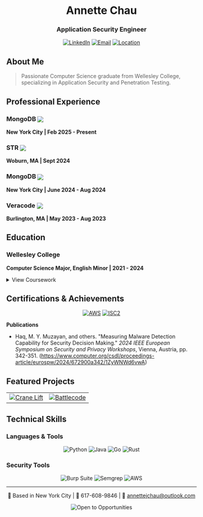 <div align="center">

# Annette Chau
### Application Security Engineer

[![LinkedIn](https://img.shields.io/badge/LinkedIn-Connect-blue?style=for-the-badge&logo=linkedin)](https://linkedin.com/in/annette-chau/)
[![Email](https://img.shields.io/badge/Email-Contact-red?style=for-the-badge&logo=gmail)](mailto:annettejchau@outlook.com)
[![Location](https://img.shields.io/badge/Location-New_York_City-green?style=for-the-badge&logo=google-maps)](https://www.google.com/maps/place/New-York-City,NY)

</div>

## About Me
> Passionate Computer Science graduate from Wellesley College, specializing in Application Security and Penetration Testing.


## Professional Experience

### MongoDB <img src="https://img.shields.io/badge/Role-Software_Engineer_2-blue?style=flat-square&logo=mongodb" align="center">
**New York City | Feb 2025 - Present**  

### STR <img src="https://img.shields.io/badge/Role-Software_Engineering_Co--op-blue?style=flat-square" align="center">
**Woburn, MA | Sept 2024**

### MongoDB <img src="https://img.shields.io/badge/Role-Cloud_Security_Intern-blue?style=flat-square&logo=mongodb" align="center">
**New York City | June 2024 - Aug 2024**

### Veracode <img src="https://img.shields.io/badge/Role-Product_Security_Intern-blue?style=flat-square" align="center">
**Burlington, MA | May 2023 - Aug 2023**


## Education

### Wellesley College
**Computer Science Major, English Minor | 2021 - 2024**

<details>
<summary>View Coursework</summary>

#### Key Coursework
- Computer Systems & Cybersecurity
- Algorithms & Theory of Computation
- Computer Networks
- Mobile App Development
- Systems Modeling

#### Research
- Wellesley Programming Systems Lab
- MIT Sloan CAMS Lab (Ransomware Research)

</details>

## Certifications & Achievements

<div align="center">

[![AWS](https://img.shields.io/badge/AWS-Certified_Cloud_Practitioner-orange?style=for-the-badge&logo=amazon-aws)](https://www.credly.com/org/amazon-web-services)
[![ISC2](https://img.shields.io/badge/ISC2-Certified_in_Cybersecurity-blue?style=for-the-badge&logo=isc2)](https://www.isc2.org)

</div>

**Publications**

- Haq, M. Y. Muzayan, and others. "Measuring Malware Detection Capability for Security Decision Making." *2024 IEEE European Symposium on Security and Privacy Workshops*, Vienna, Austria, pp. 342-351.
(https://www.computer.org/csdl/proceedings-article/eurospw/2024/672900a342/1ZyWNWd6vwA)

## Featured Projects

<table>
<tr>
<td align="center">
  <a href="https://github.com/aj-chau/wasmtime"><img src="https://img.shields.io/badge/Crane_Lift-IR_Fuzzer-red?style=for-the-badge" alt="Crane Lift"/></a>
</td>
<td align="center">
  <a href="https://github.com/aj-chau/battlecode25"><img src="https://img.shields.io/badge/MIT-Battlecode-blue?style=for-the-badge" alt="Battlecode"/></a>
</tr>
</table>

## Technical Skills

### Languages & Tools
<div align="center">

![Python](https://img.shields.io/badge/Python-Expert-blue?style=flat-square&logo=python)
![Java](https://img.shields.io/badge/Java-Advanced-orange?style=flat-square&logo=java)
![Go](https://img.shields.io/badge/Go-Learning-blue?style=flat-square&logo=go)
![Rust](https://img.shields.io/badge/Rust-Learning-red?style=flat-square&logo=rust)

</div>

### Security Tools
<div align="center">

![Burp Suite](https://img.shields.io/badge/Burp_Suite-Professional-orange?style=flat-square)
![Semgrep](https://img.shields.io/badge/Semgrep-Learning-blue?style=flat-square)
![AWS](https://img.shields.io/badge/AWS-Certified-yellow?style=flat-square&logo=amazon-aws)

</div>

---
<div align="center">

📍 Based in New York City | 📱 617-608-9846 | 📧 annettejchau@outlook.com

<img src="https://img.shields.io/badge/Open_to-Security_Opportunities-green?style=for-the-badge" alt="Open to Opportunities"/>

</div>
